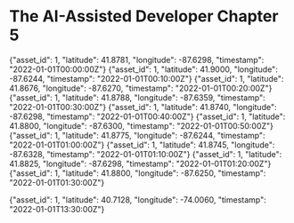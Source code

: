 # The AI-Assisted Developer Chapter 5

{"asset_id": 1, "latitude": 41.8781, "longitude": -87.6298, "timestamp": "2022-01-01T00:00:00Z"}
{"asset_id": 1, "latitude": 41.9000, "longitude": -87.6244, "timestamp": "2022-01-01T00:10:00Z"}
{"asset_id": 1, "latitude": 41.8676, "longitude": -87.6270, "timestamp": "2022-01-01T00:20:00Z"}
{"asset_id": 1, "latitude": 41.8788, "longitude": -87.6359, "timestamp": "2022-01-01T00:30:00Z"}
{"asset_id": 1, "latitude": 41.8740, "longitude": -87.6298, "timestamp": "2022-01-01T00:40:00Z"}
{"asset_id": 1, "latitude": 41.8800, "longitude": -87.6300, "timestamp": "2022-01-01T00:50:00Z"}
{"asset_id": 1, "latitude": 41.8775, "longitude": -87.6244, "timestamp": "2022-01-01T01:00:00Z"}
{"asset_id": 1, "latitude": 41.8745, "longitude": -87.6328, "timestamp": "2022-01-01T01:10:00Z"}
{"asset_id": 1, "latitude": 41.8825, "longitude": -87.6298, "timestamp": "2022-01-01T01:20:00Z"}
{"asset_id": 1, "latitude": 41.8800, "longitude": -87.6250, "timestamp": "2022-01-01T01:30:00Z"}

{"asset_id": 1, "latitude": 40.7128, "longitude": -74.0060, "timestamp": "2022-01-01T13:30:00Z"}

